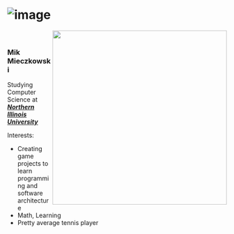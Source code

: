 
# ![image](https://github.com/user-attachments/assets/56375d63-b41a-4a8b-ac24-fa080f3d15f0)
   

&nbsp;&nbsp;&nbsp;&nbsp;<img align="right" src="https://github.com/user-attachments/assets/2c8c06f8-7862-4946-a6fd-4836c7afe7ff" width="400">
### Mik Mieczkowski
Studying Computer Science at ___[Northern Illinois University](https://www.niu.edu/index.shtml)___   
   
Interests:   
- Creating game projects to learn programming and software architecture  
- Math, Learning  
- Pretty average tennis player

